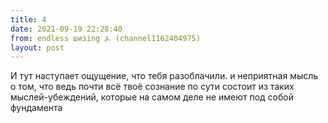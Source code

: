 ```yaml
---
title: 4
date: 2021-09-19 22:28:40
from: endless шизing ⍼ (channel1162404975)
layout: post
---
```


И тут наступает ощущение, что тебя разоблачили. и неприятная мысль о том, что ведь почти всё твоё сознание по сути состоит из таких мыслей-убеждений, которые на самом деле не имеют под собой фундамента
